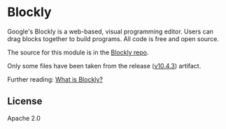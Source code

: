 # Blockly

Google's Blockly is a web-based, visual programming editor. Users can drag
blocks together to build programs. All code is free and open source.

The source for this module is in the [Blockly repo](http://github.com/google/blockly).

Only some files have been taken from the release ([v10.4.3](https://github.com/google/blockly/releases/tag/blockly-v10.4.3)) artifact.

Further reading: [What is Blockly?](https://developers.google.com/blockly/guides/get-started/what-is-blockly)

## License

Apache 2.0
